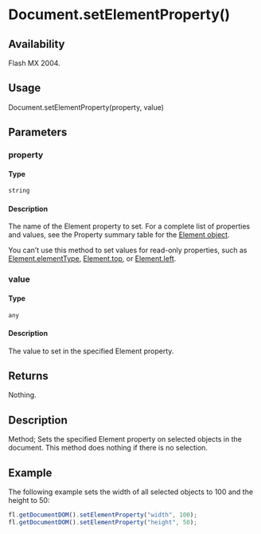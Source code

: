 # Document.setElementProperty()

## Availability

Flash MX 2004.

## Usage

Document.setElementProperty(property, value)

## Parameters

### **property**

#### Type

```typescript
string
```

#### Description

The name of the Element property to set. For a complete list of properties and values, see the Property summary table for the [Element object](../Element_object/Element_summary.md).

You can’t use this method to set values for read-only properties, such as [Element.elementType](../Element_object/Element1.md), [Element.top](../Element_object/Element22.md), or
[Element.left](../Element_object/Element8.md).

### **value**

#### Type

```typescript
any
```

#### Description

The value to set in the specified Element property.

## Returns

Nothing.

## Description

Method; Sets the specified Element property on selected objects in the document. This method does nothing if there is no selection.

## Example

The following example sets the width of all selected objects to 100 and the height to 50:

```javascript
fl.getDocumentDOM().setElementProperty("width", 100);
fl.getDocumentDOM().setElementProperty("height", 50);
```

